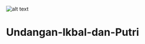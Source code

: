 ![alt text](?https://github.com/1Rumah/Undangan-Ikbal-dan-Putri/blob/main/foto1%2520(4).jpegraw=true)
# Undangan-Ikbal-dan-Putri